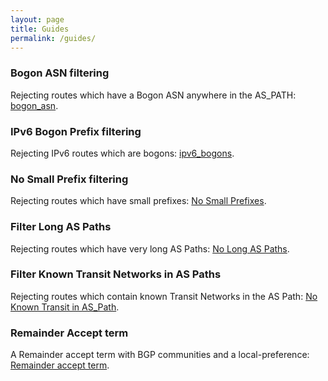 ```yaml
---
layout: page
title: Guides
permalink: /guides/
---
```


### Bogon ASN filtering

Rejecting routes which have a Bogon ASN anywhere in the AS_PATH: [bogon_asn](/guides/bogon_asns/).

### IPv6 Bogon Prefix filtering

Rejecting IPv6 routes which are bogons: [ipv6_bogons](/guides/ipv6_bogons/).


### No Small Prefix filtering

Rejecting routes which have small prefixes: [No Small Prefixes](/guides/small_prefixes/).

### Filter Long AS Paths

Rejecting routes which have very long AS Paths: [No Long AS Paths](/guides/long_paths/).

### Filter Known Transit Networks in AS Paths

Rejecting routes which contain known Transit Networks in the AS Path: [No Known Transit in AS_Path](/guides/no_transit_leaks/).

### Remainder Accept term

A Remainder accept term with BGP communities and a local-preference: [Remainder accept term](/guides/remainder_accept/).
